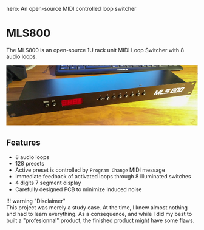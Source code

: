 hero: An open-source MIDI controlled loop switcher

# MLS800

The MLS800 is an open-source 1U rack unit MIDI Loop Switcher with 8 audio loops.  

[![MLS800](assets/index-mls800.jpg)](assets/large/index-mls800.jpg)

## Features

* 8 audio loops
* 128 presets
* Active preset is controlled by `Program Change` MIDI message
* Immediate feedback of activated loops through 8 illuminated switches
* 4 digits 7 segment display
* Carefully designed PCB to minimize induced noise


!!! warning "Disclaimer"  
	This project was merely a study case. At the time, I knew almost nothing and had to learn everything. As a consequence, and while I did my best to built a "profesionnal" product, the finished product might have some flaws.
